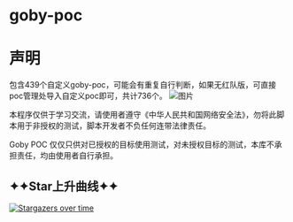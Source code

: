 # goby-poc
#   声明
包含439个自定义goby-poc，可能会有重复自行判断，如果无红队版，可直接poc管理处导入自定义poc即可，共计736个。
![图片](https://user-images.githubusercontent.com/74171727/183295294-f8c5cf47-c7c4-4951-8522-e5fb9dc16724.png)


本程序仅供于学习交流，请使用者遵守《中华人民共和国网络安全法》，勿将此脚本用于非授权的测试，脚本开发者不负任何连带法律责任。

Goby POC 仅仅只供对已授权的目标使用测试，对未授权目标的测试，本库不承担责任，均由使用者自行承担。


## ✦✦Star上升曲线✦✦

[![Stargazers over time](https://starchart.cc/MY0723/goby-poc.svg)](https://starchart.cc/MY0723/goby-poc)

